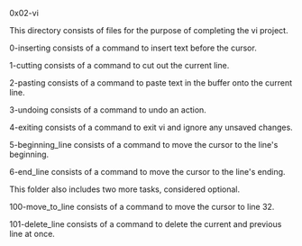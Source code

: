 0x02-vi

This directory consists of files for the purpose of completing the vi project.

0-inserting consists of a command to insert text before the cursor.

1-cutting consists of a command to cut out the current line.

2-pasting consists of a command to paste text in the buffer onto the current line.

3-undoing consists of a command to undo an action.

4-exiting consists of a command to exit vi and ignore any unsaved changes.

5-beginning_line consists of a command to move the cursor to the line's beginning.

6-end_line consists of a command to move the cursor to the line's ending.

This folder also includes two more tasks, considered optional.

100-move_to_line consists of a command to move the cursor to line 32.

101-delete_line consists of a command to delete the current and previous line at once.